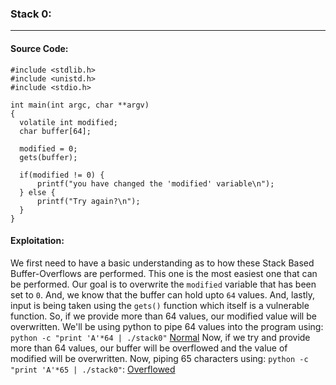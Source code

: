 ### Stack 0:
-------------------------------------
#### Source Code:
```
#include <stdlib.h>
#include <unistd.h>
#include <stdio.h>

int main(int argc, char **argv)
{
  volatile int modified;
  char buffer[64];

  modified = 0;
  gets(buffer);

  if(modified != 0) {
      printf("you have changed the 'modified' variable\n");
  } else {
      printf("Try again?\n");
  }
}
```

#### Exploitation:
We first need to have a basic understanding as to how these Stack Based Buffer-Overflows are performed. This one is the most easiest one that can be performed. Our goal is to overwrite the `modified` variable that has been set to `0`. And, we know that the buffer can hold upto `64` values. And, lastly, input is being taken using the `gets()` function which itself is a vulnerable function. So, if we provide more than 64 values, our modified value will be overwritten. We'll be using python to pipe 64 values into the program using: `python -c "print 'A'*64 | ./stack0"`
[Normal]("imgs/stack0_2.png")
Now, if we try and provide more than 64 values, our buffer will be overflowed and the value of modified will be overwritten. Now, piping 65 characters using: `python -c "print 'A'*65 | ./stack0"`:
[Overflowed]("imgs/stack0_2.png")
